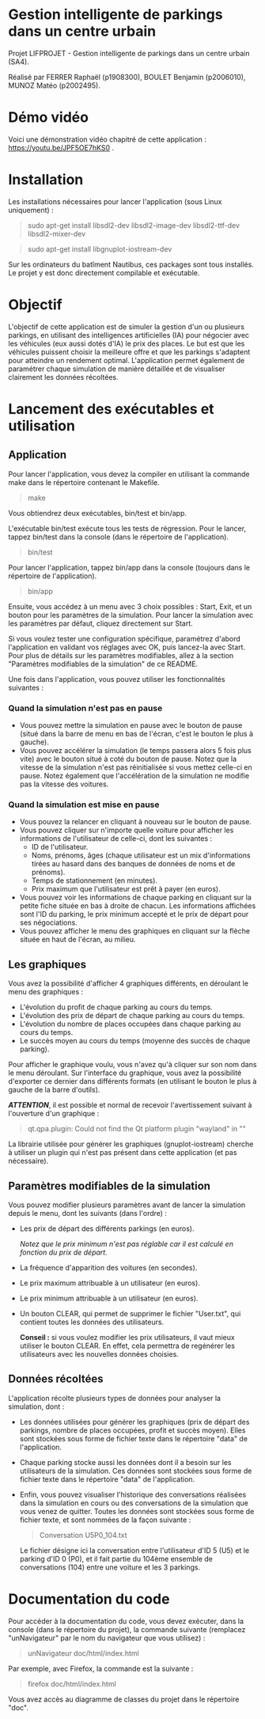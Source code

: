 # **Gestion intelligente de parkings dans un centre urbain**

Projet LIFPROJET - Gestion intelligente de parkings dans un centre urbain (SA4).

Réalisé par FERRER Raphaël (p1908300), BOULET Benjamin (p2006010), MUNOZ Matéo (p2002495).


# Démo vidéo
Voici une démonstration vidéo chapitré de cette application : https://youtu.be/JPF5OE7hKS0 .

# Installation
Les installations nécessaires pour lancer l'application (sous Linux uniquement) :
>sudo apt-get install libsdl2-dev libsdl2-image-dev libsdl2-ttf-dev libsdl2-mixer-dev

>sudo apt-get install libgnuplot-iostream-dev

Sur les ordinateurs du batîment Nautibus, ces packages sont tous installés. Le projet y est donc directement compilable et exécutable.

# Objectif

L'objectif de cette application est de simuler la gestion d'un ou plusieurs parkings, en utilisant des intelligences artificielles (IA) pour négocier avec les véhicules (eux aussi dotés d'IA) le prix des places. Le but est que les véhicules puissent choisir la meilleure offre et que les parkings s'adaptent pour atteindre un rendement optimal. L'application permet également de paramétrer chaque simulation de manière détaillée et de visualiser clairement les données récoltées.
# Lancement des exécutables et utilisation

## Application
Pour lancer l'application, vous devez la compiler en utilisant la commande make dans le répertoire contenant le Makefile.
>make

Vous obtiendrez deux exécutables, bin/test et bin/app.

L'exécutable bin/test exécute tous les tests de régression. Pour le lancer, tappez bin/test dans la console (dans le répertoire de l'application).
>bin/test

Pour lancer l'application, tappez bin/app dans la console (toujours dans le répertoire de l'application).
>bin/app

Ensuite, vous accédez à un menu avec 3 choix possibles : Start, Exit, et un bouton pour les paramètres de la simulation. Pour lancer la simulation avec les paramètres par défaut, cliquez directement sur Start. 

Si vous voulez tester une configuration spécifique, paramétrez d'abord l'application en validant vos réglages avec OK, puis lancez-la avec Start. Pour plus de détails sur les paramètres modifiables, allez à la section "Paramètres modifiables de la simulation" de ce README.

Une fois dans l'application, vous pouvez utiliser les fonctionnalités suivantes :
### Quand la simulation n'est pas en pause
- Vous pouvez mettre la simulation en pause avec le bouton de pause (situé dans la barre de menu en bas de l'écran, c'est le bouton le plus à gauche).
- Vous pouvez accélérer la simulation (le temps passera alors 5 fois plus vite) avec le bouton situé à coté du bouton de pause. Notez que la vitesse de la simulation n'est pas réinitialisée si vous mettez celle-ci en pause. Notez également que l'accélération de la simulation ne modifie pas la vitesse des voitures.

### Quand la simulation est mise en pause
- Vous pouvez la relancer en cliquant à nouveau sur le bouton de pause.
- Vous pouvez cliquer sur n'importe quelle voiture pour afficher les informations de l'utilisateur de celle-ci, dont les suivantes :
    - ID de l'utilisateur.
    - Noms, prénoms, âges (chaque utilisateur est un mix d'informations tirées au hasard dans des banques de données de noms et de prénoms).
    - Temps de stationnement (en minutes).
    - Prix maximum que l'utilisateur est prêt à payer (en euros).
- Vous pouvez voir les informations de chaque parking en cliquant sur la petite fiche située en bas à droite de chacun. Les informations affichées sont l'ID du parking, le prix minimum accepté et le prix de départ pour ses négociations.
- Vous pouvez afficher le menu des graphiques en cliquant sur la flèche située en haut de l'écran, au milieu.
## Les graphiques
Vous avez la possibilité d'afficher 4 graphiques différents, en déroulant le menu des graphiques :
- L'évolution du profit de chaque parking au cours du temps.
- L'évolution des prix de départ de chaque parking au cours du temps.
- L'évolution du nombre de places occupées dans chaque parking au cours du temps.
- Le succès moyen au cours du temps (moyenne des succès de chaque parking).

Pour afficher le graphique voulu, vous n'avez qu'à cliquer sur son nom dans le menu déroulant.
Sur l'interface du graphique, vous avez la possibilité d'exporter ce dernier dans différents formats (en utilisant le bouton le plus à gauche de la barre d'outils).

***ATTENTION***, il est possible et normal de recevoir l'avertissement suivant à l'ouverture d'un graphique : 
>qt.qpa.plugin: Could not find the Qt platform plugin "wayland" in ""

La librairie utilisée pour générer les graphiques (gnuplot-iostream) cherche à utiliser un plugin qui n'est pas présent dans cette application (et pas nécessaire).

## Paramètres modifiables de la simulation
Vous pouvez modifier plusieurs paramètres avant de lancer la simulation depuis le menu, dont les suivants (dans l'ordre) :
- Les prix de départ des différents parkings (en euros).

    *Notez que le prix minimum n'est pas réglable car il est calculé en fonction du prix de départ.*
- La fréquence d'apparition des voitures (en secondes).
- Le prix maximum attribuable à un utilisateur (en euros).
- Le prix minimum attribuable à un utilisateur (en euros).
- Un bouton CLEAR, qui permet de supprimer le fichier "User.txt", qui contient toutes les données des utilisateurs.

    **Conseil :** si vous voulez modifier les prix utilisateurs, il vaut mieux utiliser le bouton CLEAR. En effet, cela permettra de regénérer les utilisateurs avec les nouvelles données choisies.

## Données récoltées
L'application récolte plusieurs types de données pour analyser la simulation, dont :
- Les données utilisées pour générer les graphiques (prix de départ des parkings, nombre de places occupées, profit et succès moyen). Elles sont stockées sous forme de fichier texte dans le répertoire "data" de l'application.
- Chaque parking stocke aussi les données dont il a besoin sur les utilisateurs de la simulation. Ces données sont stockées sous forme de fichier texte dans le répertoire "data" de l'application.
- Enfin, vous pouvez visualiser l'historique des conversations réalisées dans la simulation en cours ou des conversations de la simulation que vous venez de quitter. Toutes les données sont stockées sous forme de fichier texte, et sont nommées de la façon suivante :
    >Conversation U5P0_104.txt

    Le fichier désigne ici la conversation entre l'utilisateur d'ID 5 (U5) et le parking d'ID 0 (P0), et il fait partie du 104ème ensemble de conversations (104) entre une voiture et les 3 parkings.

# Documentation du code
Pour accéder à la documentation du code, vous devez exécuter, dans la console (dans le répertoire du projet), la commande suivante (remplacez "unNavigateur" par le nom du navigateur que vous utilisez) :
>unNavigateur doc/html/index.html

Par exemple, avec Firefox, la commande est la suivante :
>firefox doc/html/index.html

Vous avez accès au diagramme de classes du projet dans le répertoire "doc".
